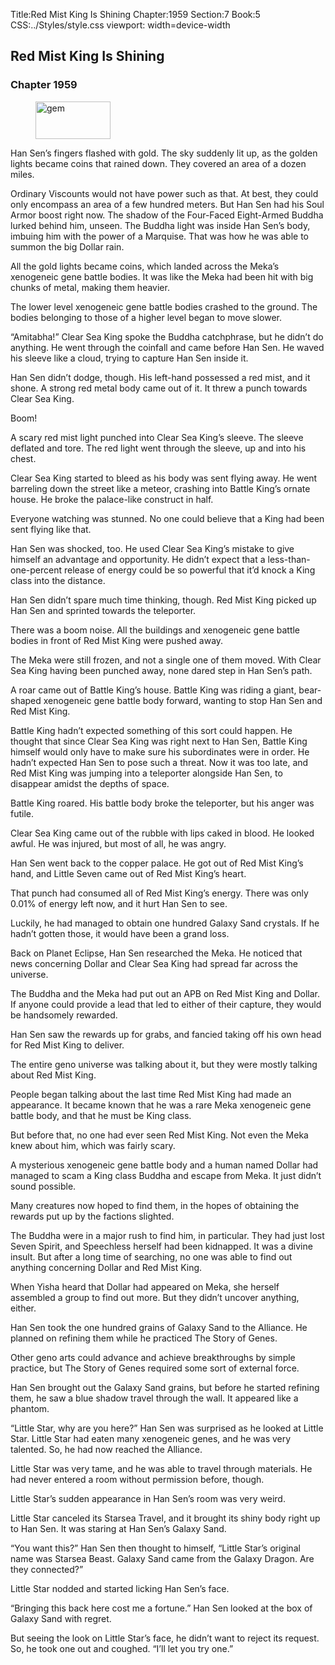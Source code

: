 Title:Red Mist King Is Shining 
Chapter:1959 
Section:7 
Book:5 
CSS:../Styles/style.css 
viewport: width=device-width
  
## Red Mist King Is Shining
### Chapter 1959
  
<figure>
	<img src="../Images/gem.gif" alt="gem" id="gem" width="120" height="60" />
</figure>
  

  
Han Sen’s fingers flashed with gold. The sky suddenly lit up, as the golden lights became coins that rained down. They covered an area of a dozen miles.

Ordinary Viscounts would not have power such as that. At best, they could only encompass an area of a few hundred meters. But Han Sen had his Soul Armor boost right now. The shadow of the Four-Faced Eight-Armed Buddha lurked behind him, unseen. The Buddha light was inside Han Sen’s body, imbuing him with the power of a Marquise. That was how he was able to summon the big Dollar rain.

All the gold lights became coins, which landed across the Meka’s xenogeneic gene battle bodies. It was like the Meka had been hit with big chunks of metal, making them heavier.

The lower level xenogeneic gene battle bodies crashed to the ground. The bodies belonging to those of a higher level began to move slower.

“Amitabha!” Clear Sea King spoke the Buddha catchphrase, but he didn’t do anything. He went through the coinfall and came before Han Sen. He waved his sleeve like a cloud, trying to capture Han Sen inside it.

Han Sen didn’t dodge, though. His left-hand possessed a red mist, and it shone. A strong red metal body came out of it. It threw a punch towards Clear Sea King.

Boom!

A scary red mist light punched into Clear Sea King’s sleeve. The sleeve deflated and tore. The red light went through the sleeve, up and into his chest.

Clear Sea King started to bleed as his body was sent flying away. He went barreling down the street like a meteor, crashing into Battle King’s ornate house. He broke the palace-like construct in half.

Everyone watching was stunned. No one could believe that a King had been sent flying like that.

Han Sen was shocked, too. He used Clear Sea King’s mistake to give himself an advantage and opportunity. He didn’t expect that a less-than-one-percent release of energy could be so powerful that it’d knock a King class into the distance.

Han Sen didn’t spare much time thinking, though. Red Mist King picked up Han Sen and sprinted towards the teleporter.

There was a boom noise. All the buildings and xenogeneic gene battle bodies in front of Red Mist King were pushed away.

The Meka were still frozen, and not a single one of them moved. With Clear Sea King having been punched away, none dared step in Han Sen’s path.

A roar came out of Battle King’s house. Battle King was riding a giant, bear-shaped xenogeneic gene battle body forward, wanting to stop Han Sen and Red Mist King.

Battle King hadn’t expected something of this sort could happen. He thought that since Clear Sea King was right next to Han Sen, Battle King himself would only have to make sure his subordinates were in order. He hadn’t expected Han Sen to pose such a threat. Now it was too late, and Red Mist King was jumping into a teleporter alongside Han Sen, to disappear amidst the depths of space.

Battle King roared. His battle body broke the teleporter, but his anger was futile.

Clear Sea King came out of the rubble with lips caked in blood. He looked awful. He was injured, but most of all, he was angry.

Han Sen went back to the copper palace. He got out of Red Mist King’s hand, and Little Seven came out of Red Mist King’s heart.

That punch had consumed all of Red Mist King’s energy. There was only 0.01% of energy left now, and it hurt Han Sen to see.

Luckily, he had managed to obtain one hundred Galaxy Sand crystals. If he hadn’t gotten those, it would have been a grand loss.

Back on Planet Eclipse, Han Sen researched the Meka. He noticed that news concerning Dollar and Clear Sea King had spread far across the universe.

The Buddha and the Meka had put out an APB on Red Mist King and Dollar. If anyone could provide a lead that led to either of their capture, they would be handsomely rewarded.

Han Sen saw the rewards up for grabs, and fancied taking off his own head for Red Mist King to deliver.

The entire geno universe was talking about it, but they were mostly talking about Red Mist King.

People began talking about the last time Red Mist King had made an appearance. It became known that he was a rare Meka xenogeneic gene battle body, and that he must be King class.

But before that, no one had ever seen Red Mist King. Not even the Meka knew about him, which was fairly scary.

A mysterious xenogeneic gene battle body and a human named Dollar had managed to scam a King class Buddha and escape from Meka. It just didn’t sound possible.

Many creatures now hoped to find them, in the hopes of obtaining the rewards put up by the factions slighted.

The Buddha were in a major rush to find him, in particular. They had just lost Seven Spirit, and Speechless herself had been kidnapped. It was a divine insult. But after a long time of searching, no one was able to find out anything concerning Dollar and Red Mist King.

When Yisha heard that Dollar had appeared on Meka, she herself assembled a group to find out more. But they didn’t uncover anything, either.

Han Sen took the one hundred grains of Galaxy Sand to the Alliance. He planned on refining them while he practiced The Story of Genes.

Other geno arts could advance and achieve breakthroughs by simple practice, but The Story of Genes required some sort of external force.

Han Sen brought out the Galaxy Sand grains, but before he started refining them, he saw a blue shadow travel through the wall. It appeared like a phantom.

“Little Star, why are you here?” Han Sen was surprised as he looked at Little Star. Little Star had eaten many xenogeneic genes, and he was very talented. So, he had now reached the Alliance.

Little Star was very tame, and he was able to travel through materials. He had never entered a room without permission before, though.

Little Star’s sudden appearance in Han Sen’s room was very weird.

Little Star canceled its Starsea Travel, and it brought its shiny body right up to Han Sen. It was staring at Han Sen’s Galaxy Sand.

“You want this?” Han Sen then thought to himself, “Little Star’s original name was Starsea Beast. Galaxy Sand came from the Galaxy Dragon. Are they connected?”

Little Star nodded and started licking Han Sen’s face.

“Bringing this back here cost me a fortune.” Han Sen looked at the box of Galaxy Sand with regret.

But seeing the look on Little Star’s face, he didn’t want to reject its request. So, he took one out and coughed. “I’ll let you try one.”